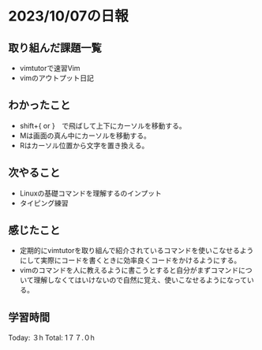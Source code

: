 # 2023/10/07の日報
## 取り組んだ課題一覧
*  vimtutorで速習Vim
*  vimのアウトプット日記
## わかったこと
* shift+{ or }　で飛ばして上下にカーソルを移動する。
* Mは画面の真ん中にカーソルを移動する。
* Rはカーソル位置から文字を置き換える。    
## 次やること
*  Linuxの基礎コマンドを理解するのインプット
*  タイピング練習
## 感じたこと
* 定期的にvimtutorを取り組んで紹介されているコマンドを使いこなせるようにして実際にコードを書くときに効率良くコードをかけるようにする。
* vimのコマンドを人に教えるように書こうとすると自分がまずコマンドについて理解しなくてはいけないので自然に覚え、使いこなせるようになっている。
## 学習時間
Today: ３h
Total: 1７７.０h
